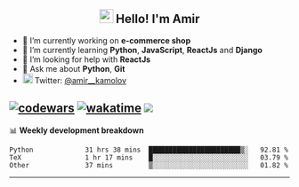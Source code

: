 <h2 align="center"><img src="https://media.giphy.com/media/hvRJCLFzcasrR4ia7z/giphy.gif" width="25px"> Hello! I'm Amir</h2>

- 🔭 I’m currently working on **e-commerce shop**
- 🌱 I’m currently learning **Python**, **JavaScript**, **ReactJs** and **Django**
- 🤔 I’m looking for help with **ReactJs**
- 💬 Ask me about **Python**, **Git**
- <img alt="Amir Kamolov | Twitter" width="18px" src="https://raw.githubusercontent.com/peterthehan/peterthehan/master/assets/twitter.svg" /> Twitter: [@amir__kamolov ](https://twitter.com/amir__kamolov)

[![codewars](https://www.codewars.com/users/Kamolov%20Amir/badges/micro)](https://www.codewars.com/users/Kamolov%20Amir)
[![wakatime](https://wakatime.com/badge/user/12da36de-2fca-4ef2-bb44-ec10c4750b61.svg)](https://wakatime.com/@12da36de-2fca-4ef2-bb44-ec10c4750b61)
![](https://komarev.com/ghpvc/?username=Amir0715&style=flat-square)
---

📊 **Weekly development breakdown**
<!--START_SECTION:waka-->

```text
Python             31 hrs 38 mins  ███████████████████████▒░   92.81 %
TeX                1 hr 17 mins    █░░░░░░░░░░░░░░░░░░░░░░░░   03.79 %
Other              37 mins         ▒░░░░░░░░░░░░░░░░░░░░░░░░   01.82 %
```

<!--END_SECTION:waka-->

---
